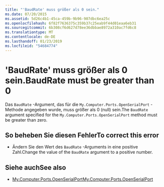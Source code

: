 ```yaml
---
title: "'BaudRate' muss größer als 0 sein."
ms.date: 07/20/2015
ms.assetid: 5d26c4b1-45ca-459b-9b96-907dbc6ea25c
ms.openlocfilehash: 6f82f7636375c359b37c25eab9f44d01eaa6eb31
ms.sourcegitcommit: 6b308cf6d627d78ee36dbbae8972a310ac7fd6c8
ms.translationtype: MT
ms.contentlocale: de-DE
ms.lasthandoff: 01/23/2019
ms.locfileid: "54684774"
---
```

# <a name="baudrate-must-be-greater-than-0"></a><span data-ttu-id="760b4-102">'BaudRate' muss größer als 0 sein.</span><span class="sxs-lookup"><span data-stu-id="760b4-102">BaudRate must be greater than 0</span></span>
<span data-ttu-id="760b4-103">Das `BaudRate` -Argument, das für die `My.Computer.Ports.OpenSerialPort` -Methode angegeben wurde, muss größer als 0 (null) sein.</span><span class="sxs-lookup"><span data-stu-id="760b4-103">The `BaudRate` argument specified for the `My.Computer.Ports.OpenSerialPort` method must be greater than zero.</span></span>  
  
## <a name="to-correct-this-error"></a><span data-ttu-id="760b4-104">So beheben Sie diesen Fehler</span><span class="sxs-lookup"><span data-stu-id="760b4-104">To correct this error</span></span>  
  
-   <span data-ttu-id="760b4-105">Ändern Sie den Wert des `BaudRate` -Arguments in eine positive Zahl.</span><span class="sxs-lookup"><span data-stu-id="760b4-105">Change the value of the `BaudRate` argument to a positive number.</span></span>  
  
## <a name="see-also"></a><span data-ttu-id="760b4-106">Siehe auch</span><span class="sxs-lookup"><span data-stu-id="760b4-106">See also</span></span>
- [<span data-ttu-id="760b4-107">My.Computer.Ports.OpenSerialPort</span><span class="sxs-lookup"><span data-stu-id="760b4-107">My.Computer.Ports.OpenSerialPort</span></span>](xref:Microsoft.VisualBasic.Devices.Ports.OpenSerialPort%2A)
